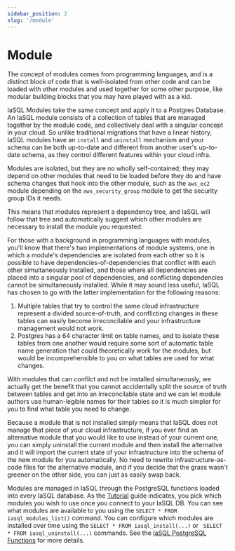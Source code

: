 ```yaml
---
sidebar_position: 2
slug: '/module'
---
```


# Module

The concept of modules comes from programming languages, and is a distinct block of code that is well-isolated from other code and can be loaded with other modules and used together for some other purpose, like modular building blocks that you may have played with as a kid.

IaSQL Modules take the same concept and apply it to a Postgres Database. An IaSQL module consists of a collection of tables that are managed together by the module code, and collectively deal with a singular concept in your cloud. So unlike traditional migrations that have a linear history, IaSQL modules have an `install` and `uninstall` mechanism and your schema can be both up-to-date and different from another user's up-to-date schema, as they control different features within your cloud infra.

Modules are isolated, but they are no wholly self-contained; they may depend on other modules that need to be loaded before they do and have schema changes that hook into the other module, such as the `aws_ec2` module depending on the `aws_security_group` module to get the security group IDs it needs.

This means that modules represent a dependency tree, and IaSQL will follow that tree and automatically suggest which other modules are necessary to install the module you requested.

For those with a background in programming languages with modules, you'll know that there's two implementations of module systems, one in which a module's dependencies are isolated from each other so it is possible to have dependencies-of-dependencies that conflict with each other simultaneously installed, and those where all dependencies are placed into a singular pool of dependencies, and conflicting dependencies cannot be simultaneously installed. While it may sound less useful, IaSQL has chosen to go with the latter implementation for the following reasons:

1. Multiple tables that try to control the same cloud infrastructure represent a divided source-of-truth, and conflicting changes in these tables can easily become irreconcilable and your infrastructure management would not work.
2. Postgres has a 64 character limit on table names, and to isolate these tables from one another would require some sort of automatic table name generation that could theoretically work for the modules, but would be incomprehensible to you on what tables are used for what changes.

With modules that can conflict and not be installed simultaneously, we actually get the benefit that you cannot accidentally split the source of truth between tables and get into an irreconcilable state and we can let module authors use human-legible names for their tables so it is much simpler for you to find what table you need to change.

Because a module that is not installed simply means that IaSQL does not manage that piece of your cloud infrastructure, if you ever find an alternative module that you would like to use instead of your current one, you can simply uninstall the current module and then install the alternative and it will import the current state of your infrastructure into the schema of the new module for you automatically. No need to rewrite infrastructure-as-code files for the alternative module, and if you decide that the grass wasn't greener on the other side, you can just as easily swap back.

Modules are managed in IaSQL through the PostgreSQL functions loaded into every IaSQL database. As the [Tutorial](/blog/fargate) guide indicates, you pick which modules you wish to use once you connect to your IaSQL DB. You can see what modules are available to you using the `SELECT * FROM iasql_modules_list()` command. You can configure which modules are installed over time using the `SELECT * FROM iasql_install(...)` or ` SELECT * FROM iasql_uninstall(...)` commands. See the [IaSQL PostgreSQL Functions](../reference/sql.md#iasql_functions) for more details.